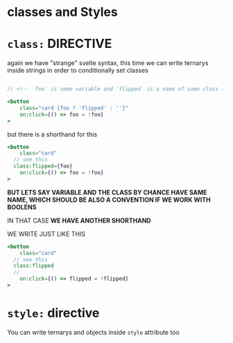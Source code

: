 # classes and Styles

# `class:` DIRECTIVE

again we have "strange" svelte syntax, this time we can write ternarys inside strings in order to conditionally set classes

```jsx

// <!-- `foo` is some variable and `flipped` is a name of some class -->

<button
	class="card {foo ? 'flipped' : ''}"
	on:click={() => foo = !foo}
>
```

but there is a shorthand for this

```jsx
<button
	class="card"
  // see this
  class:flipped={foo}
	on:click={() => foo = !foo}
>
```

**BUT LETS SAY VARIABLE AND THE CLASS BY CHANCE HAVE SAME NAME, WHICH SHOULD BE ALSO A CONVENTION IF WE WORK WITH BOOLENS**

IN THAT CASE **WE HAVE ANOTHER SHORTHAND**

WE WRITE JUST LIKE THIS

```jsx
<button
	class="card"
  // see this
  class:flipped
  // 
	on:click={() => flipped = !flipped}
>
```

# `style:` directive

You can write ternarys and objects inside `style` attribute too

```jsx

```

